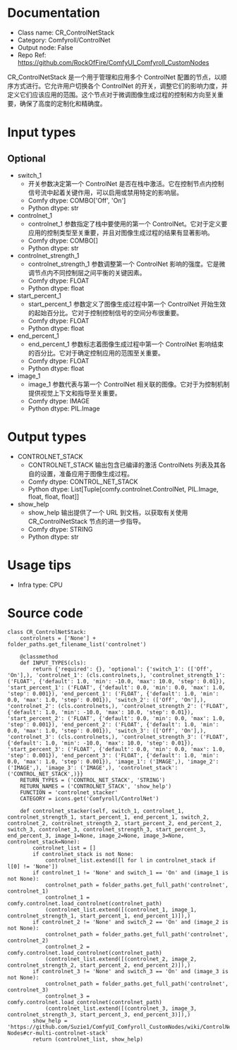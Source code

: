 # Documentation
- Class name: CR_ControlNetStack
- Category: Comfyroll/ControlNet
- Output node: False
- Repo Ref: https://github.com/RockOfFire/ComfyUI_Comfyroll_CustomNodes

CR_ControlNetStack 是一个用于管理和应用多个 ControlNet 配置的节点，以顺序方式进行。它允许用户切换各个 ControlNet 的开关，调整它们的影响力度，并定义它们应该应用的范围。这个节点对于微调图像生成过程的控制和方向至关重要，确保了高度的定制化和精确度。

# Input types
## Optional
- switch_1
    - 开关参数决定第一个 ControlNet 是否在栈中激活。它在控制节点内控制信号流中起着关键作用，可以启用或禁用特定的影响层。
    - Comfy dtype: COMBO['Off', 'On']
    - Python dtype: str
- controlnet_1
    - controlnet_1 参数指定了栈中要使用的第一个 ControlNet。它对于定义要应用的控制类型至关重要，并且对图像生成过程的结果有显著影响。
    - Comfy dtype: COMBO[<list of controlnet filenames>]
    - Python dtype: str
- controlnet_strength_1
    - controlnet_strength_1 参数调整第一个 ControlNet 影响的强度。它是微调节点内不同控制层之间平衡的关键因素。
    - Comfy dtype: FLOAT
    - Python dtype: float
- start_percent_1
    - start_percent_1 参数定义了图像生成过程中第一个 ControlNet 开始生效的起始百分比。它对于控制控制信号的空间分布很重要。
    - Comfy dtype: FLOAT
    - Python dtype: float
- end_percent_1
    - end_percent_1 参数标志着图像生成过程中第一个 ControlNet 影响结束的百分比。它对于确定控制应用的范围至关重要。
    - Comfy dtype: FLOAT
    - Python dtype: float
- image_1
    - image_1 参数代表与第一个 ControlNet 相关联的图像。它对于为控制机制提供视觉上下文和指导至关重要。
    - Comfy dtype: IMAGE
    - Python dtype: PIL.Image

# Output types
- CONTROLNET_STACK
    - CONTROLNET_STACK 输出包含已编译的激活 ControlNets 列表及其各自的设置，准备应用于图像生成过程。
    - Comfy dtype: CONTROL_NET_STACK
    - Python dtype: List[Tuple[comfy.controlnet.ControlNet, PIL.Image, float, float, float]]
- show_help
    - show_help 输出提供了一个 URL 到文档，以获取有关使用 CR_ControlNetStack 节点的进一步指导。
    - Comfy dtype: STRING
    - Python dtype: str

# Usage tips
- Infra type: CPU

# Source code
```
class CR_ControlNetStack:
    controlnets = ['None'] + folder_paths.get_filename_list('controlnet')

    @classmethod
    def INPUT_TYPES(cls):
        return {'required': {}, 'optional': {'switch_1': (['Off', 'On'],), 'controlnet_1': (cls.controlnets,), 'controlnet_strength_1': ('FLOAT', {'default': 1.0, 'min': -10.0, 'max': 10.0, 'step': 0.01}), 'start_percent_1': ('FLOAT', {'default': 0.0, 'min': 0.0, 'max': 1.0, 'step': 0.001}), 'end_percent_1': ('FLOAT', {'default': 1.0, 'min': 0.0, 'max': 1.0, 'step': 0.001}), 'switch_2': (['Off', 'On'],), 'controlnet_2': (cls.controlnets,), 'controlnet_strength_2': ('FLOAT', {'default': 1.0, 'min': -10.0, 'max': 10.0, 'step': 0.01}), 'start_percent_2': ('FLOAT', {'default': 0.0, 'min': 0.0, 'max': 1.0, 'step': 0.001}), 'end_percent_2': ('FLOAT', {'default': 1.0, 'min': 0.0, 'max': 1.0, 'step': 0.001}), 'switch_3': (['Off', 'On'],), 'controlnet_3': (cls.controlnets,), 'controlnet_strength_3': ('FLOAT', {'default': 1.0, 'min': -10.0, 'max': 10.0, 'step': 0.01}), 'start_percent_3': ('FLOAT', {'default': 0.0, 'min': 0.0, 'max': 1.0, 'step': 0.001}), 'end_percent_3': ('FLOAT', {'default': 1.0, 'min': 0.0, 'max': 1.0, 'step': 0.001}), 'image_1': ('IMAGE',), 'image_2': ('IMAGE',), 'image_3': ('IMAGE',), 'controlnet_stack': ('CONTROL_NET_STACK',)}}
    RETURN_TYPES = ('CONTROL_NET_STACK', 'STRING')
    RETURN_NAMES = ('CONTROLNET_STACK', 'show_help')
    FUNCTION = 'controlnet_stacker'
    CATEGORY = icons.get('Comfyroll/ControlNet')

    def controlnet_stacker(self, switch_1, controlnet_1, controlnet_strength_1, start_percent_1, end_percent_1, switch_2, controlnet_2, controlnet_strength_2, start_percent_2, end_percent_2, switch_3, controlnet_3, controlnet_strength_3, start_percent_3, end_percent_3, image_1=None, image_2=None, image_3=None, controlnet_stack=None):
        controlnet_list = []
        if controlnet_stack is not None:
            controlnet_list.extend([l for l in controlnet_stack if l[0] != 'None'])
        if controlnet_1 != 'None' and switch_1 == 'On' and (image_1 is not None):
            controlnet_path = folder_paths.get_full_path('controlnet', controlnet_1)
            controlnet_1 = comfy.controlnet.load_controlnet(controlnet_path)
            (controlnet_list.extend([(controlnet_1, image_1, controlnet_strength_1, start_percent_1, end_percent_1)]),)
        if controlnet_2 != 'None' and switch_2 == 'On' and (image_2 is not None):
            controlnet_path = folder_paths.get_full_path('controlnet', controlnet_2)
            controlnet_2 = comfy.controlnet.load_controlnet(controlnet_path)
            (controlnet_list.extend([(controlnet_2, image_2, controlnet_strength_2, start_percent_2, end_percent_2)]),)
        if controlnet_3 != 'None' and switch_3 == 'On' and (image_3 is not None):
            controlnet_path = folder_paths.get_full_path('controlnet', controlnet_3)
            controlnet_3 = comfy.controlnet.load_controlnet(controlnet_path)
            (controlnet_list.extend([(controlnet_3, image_3, controlnet_strength_3, start_percent_3, end_percent_3)]),)
        show_help = 'https://github.com/Suzie1/ComfyUI_Comfyroll_CustomNodes/wiki/ControlNet-Nodes#cr-multi-controlnet-stack'
        return (controlnet_list, show_help)
```